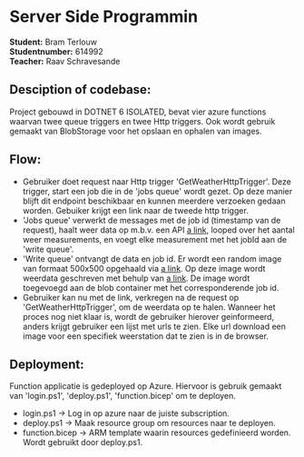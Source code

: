 # Server Side Programmin

**Student:**        Bram Terlouw    <br/>
**Studentnumber:**  614992          <br/>
**Teacher:**        Raav Schravesande

## Desciption of codebase:
Project gebouwd in DOTNET 6 ISOLATED, bevat vier azure functions waarvan twee queue triggers en twee Http triggers. Ook wordt gebruik gemaakt van BlobStorage voor het opslaan en ophalen van images.

## Flow:
- Gebruiker doet request naar Http trigger 'GetWeatherHttpTrigger'. Deze trigger, start een job die in de 'jobs queue' wordt gezet. Op deze manier blijft dit endpoint beschikbaar en kunnen meerdere verzoeken gedaan worden. Gebuiker krijgt een link naar de tweede http trigger.
- 'Jobs queue' verwerkt de messages met de job id (timestamp van de request), haalt weer data op m.b.v. een API [a link](https://data.buienradar.nl/2.0/feed/json), looped over het aantal weer measurements, en voegt elke measurement met het jobId aan de 'write queue'.
- 'Write queue' ontvangt de data en job id. Er wordt een random image van formaat 500x500 opgehaald via [a link](https://picsum.photos/500). Op deze image wordt weerdata geschreven met behulp van [a link](https://imagemagick.org/index.php). De image wordt toegevoegd aan de blob container met het corresponderende job id.
- Gebruiker kan nu met de link, verkregen na de request op 'GetWeatherHttpTrigger', om de weerdata op te halen. Wanneer het proces nog niet klaar is, wordt de gebruiker hierover geinformeerd, anders krijgt gebruiker een lijst met urls te zien. Elke url download een image voor een specifiek weerstation dat te zien is in de browser.

## Deployment:
Function applicatie is gedeployed op Azure. Hiervoor is gebruik gemaakt van 'login.ps1', 'deploy.ps1', 'function.bicep' om te deployen.
- login.ps1 -> Log in op azure naar de juiste subscription.
- deploy.ps1 -> Maak resource group om resources naar te deployen.
- function.bicep -> ARM template waarin resources gedefinieerd worden. Wordt gebruikt door deploy.ps1.
